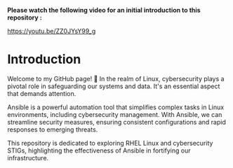 **Please watch the following video for an initial introduction to this repository :**

https://youtu.be/ZZ0JYsY99_g

# Introduction

Welcome to my GitHub page! 🚀 In the realm of Linux, cybersecurity plays a pivotal role in safeguarding our systems and data. It's an essential aspect that demands attention.

Ansible is a powerful automation tool that simplifies complex tasks in Linux environments, including cybersecurity management. With Ansible, we can streamline security measures, ensuring consistent configurations and rapid responses to emerging threats. 

This repository is dedicated to exploring RHEL Linux and cybersecurity STIGs, highlighting the effectiveness of Ansible in fortifying our infrastructure. 
